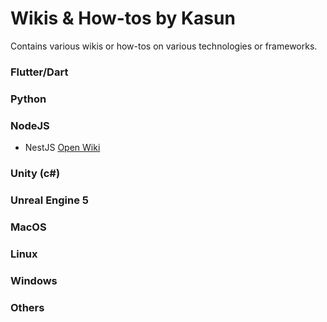 # Wikis & How-tos by Kasun
Contains various wikis or how-tos on various technologies or frameworks.

### Flutter/Dart

### Python

### NodeJS
* NestJS [Open Wiki](./NestJs.md)

### Unity (c#)

### Unreal Engine 5

### MacOS

### Linux

### Windows

### Others
